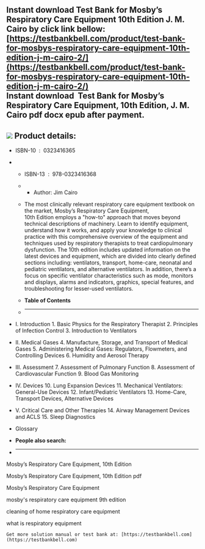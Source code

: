 Instant download **Test Bank for Mosby’s Respiratory Care Equipment 10th Edition J. M. Cairo** by click link bellow:  
[https://testbankbell.com/product/test-bank-for-mosbys-respiratory-care-equipment-10th-edition-j-m-cairo-2/](https://testbankbell.com/product/test-bank-for-mosbys-respiratory-care-equipment-10th-edition-j-m-cairo-2/)  
**Instant download  Test Bank for Mosby’s Respiratory Care Equipment, 10th Edition, J. M. Cairo pdf docx epub after payment.**
------------------------------------------------------------------------------------------------------------------------------


![](https://testbankbell.com/wp-content/uploads/2023/05/9780323416368_TestBank-1-1.jpg)
**Product details:**
--------------------


* ISBN-10 ‏ : ‎ 0323416365
* * ISBN-13 ‏ : ‎ 978-0323416368
  * * Author: Jim Cairo
   
  * The most clinically relevant respiratory care equipment textbook on the market, Mosby’s Respiratory Care Equipment, 10th Edition employs a "how-to" approach that moves beyond technical descriptions of machinery. Learn to identify equipment, understand how it works, and apply your knowledge to clinical practice with this comprehensive overview of the equipment and techniques used by respiratory therapists to treat cardiopulmonary dysfunction. The 10th edition includes updated information on the latest devices and equipment, which are divided into clearly defined sections including: ventilators, transport, home-care, neonatal and pediatric ventilators, and alternative ventilators. In addition, there’s a focus on specific ventilator characteristics such as mode, monitors and displays, alarms and indicators, graphics, special features, and troubleshooting for lesser-used ventilators.
  * **Table of Contents**
  * ---------------------
 
* I. Introduction 1. Basic Physics for the Respiratory Therapist 2. Principles of Infection Control 3. Introduction to Ventilators

* II. Medical Gases 4. Manufacture, Storage, and Transport of Medical Gases 5. Administering Medical Gases: Regulators, Flowmeters, and Controlling Devices 6. Humidity and Aerosol Therapy

* III. Assessment 7. Assessment of Pulmonary Function 8. Assessment of Cardiovascular Function 9. Blood Gas Monitoring

* IV. Devices 10. Lung Expansion Devices 11. Mechanical Ventilators: General-Use Devices 12. Infant/Pediatric Ventilators 13. Home-Care, Transport Devices, Alternative Devices

* V. Critical Care and Other Therapies 14. Airway Management Devices and ACLS 15. Sleep Diagnostics

* Glossary
* **People also search:**
* -----------------------

Mosby’s Respiratory Care Equipment, 10th Edition

Mosby’s Respiratory Care Equipment, 10th Edition pdf

Mosby’s Respiratory Care Equipment

mosby's respiratory care equipment 9th edition

cleaning of home respiratory care equipment

what is respiratory equipment


    Get more solution manual or test bank at: [https://testbankbell.com](https://testbankbell.com)
